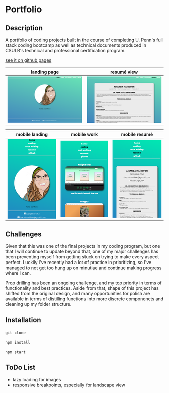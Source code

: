 # Portfolio

## Description
A portfolio of coding projects built in the course of completing U. Penn's full stack coding bootcamp as well as technical documents produced in CSULB's technical and professional certification program. 

[see it on github pages](https://polysnacktyl.github.io/react-portfolio/#/)

landing page | resumé view
------------ | ------------- 
![image](https://raw.githubusercontent.com/polysnacktyl/react-portfolio/main/src/assets/images/1.png) |![image](https://raw.githubusercontent.com/polysnacktyl/react-portfolio/main/src/assets/images/2.png)


mobile landing | mobile work | mobile resumé
------------ | ------------- | ------------- 
![image](https://raw.githubusercontent.com/polysnacktyl/react-portfolio/main/src/assets/images/mobile-1.png) | ![image](https://raw.githubusercontent.com/polysnacktyl/react-portfolio/main/src/assets/images/mobile-2.png) | ![image](https://raw.githubusercontent.com/polysnacktyl/react-portfolio/main/src/assets/images/mobile-3.png) 




## Challenges
Given that this was one of the final projects in my coding program, but one that I will continue to update beyond that, one of my major challenges has been preventing myself from getting stuck on trying to make every aspect perfect. Luckily I've recently had a lot of practice in prioritizing, so I've managed to not get too hung up on minutiae and continue making progress where I can. 

Prop drilling has been an ongoing challenge, and my top priority in terms of functionality and best practices. Aside from that, shape of this project has shifted from the original design, and many opportunities for polish are available in terms of distilling functions into more discrete componenets and cleaning up my folder structure. 

## Installation
```git clone``` 

```npm install```

```npm start```

## ToDo List 
- lazy loading for images
- responsive breakpoints, especially for landscape view
